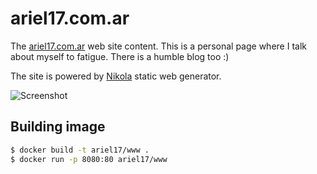 # ariel17.com.ar

The [ariel17.com.ar][1] web site content. This is a personal page where I talk
about myself to fatigue. There is a humble blog too :)

The site is powered by [Nikola][2] static web generator.

![Screenshot](./screenshot.png)

## Building image

```bash
$ docker build -t ariel17/www .
$ docker run -p 8080:80 ariel17/www
```

[1]: http://ariel17.com.ar/
[2]: http://getnikola.com/

